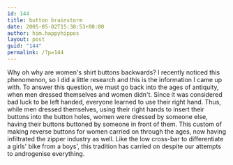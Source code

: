 ```yaml
---
id: 144
title: button brainstorm
date: 2005-05-02T15:38:53+00:00
author: him.happyhippos
layout: post
guid: "144"
permalink: /?p=144
---
```

Why oh why are women's shirt buttons backwards? I recently noticed this phenomenon, so I did a little research and this is the information I came up with. To answer this question, we must go back into the ages of antiquity, when men dressed themselves and women didn't. Since it was considered bad luck to be left handed, everyone learned to use their right hand. Thus, while men dressed themselves, using their right hands to insert their buttons into the button holes, women were dressed by someone else, having their buttons buttoned by someone in front of them. This custom of making reverse buttons for women carried on through the ages, now having infiltrated the zipper industry as well. Like the low cross-bar to differentiate a girls' bike from a boys', this tradition has carried on despite our attempts to androgenise everything.